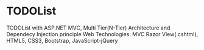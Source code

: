 # TODOList

TODOList with ASP.NET MVC, Multi Tier(N-Tier) Architecture and Dependecy Injection principle
Web Technologies: MVC Razor View(.cshtml), HTML5, CSS3, Bootstrap, JavaScript-jQuery
